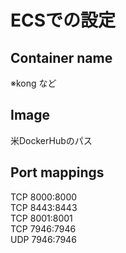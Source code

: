 # ECSでの設定

## Container name

※kong など

## Image

米DockerHubのパス

## Port mappings

TCP 8000:8000  
TCP 8443:8443  
TCP 8001:8001  
TCP 7946:7946  
UDP 7946:7946
